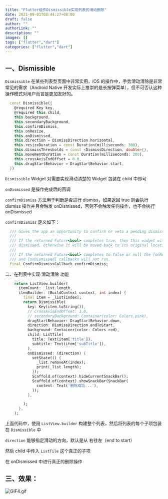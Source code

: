 ```yaml
---
title: "Flutter组件Dismissible实现列表的滑动删除"
date: 2021-09-01T08:44:27+08:00
draft: false
author: ""
authorLink: ""
description: ""
images: []
tags: ["flutter","dart"]
categories: ["flutter","dart"]
---
```


## 一、Dismissible

`Dismissible` 在某些列表型页面中非常实用，iOS 的操作中，手势滑动清除是非常常见的需求（Android Native 开发实际上推崇的是长按弹菜单），但不可否认这种操作模式对用户而言是更加友好的。

```dart
  const Dismissible({
    @required Key key,
    @required this.child,
    this.background,
    this.secondaryBackground,
    this.confirmDismiss,
    this.onResize,
    this.onDismissed,
    this.direction = DismissDirection.horizontal,
    this.resizeDuration = const Duration(milliseconds: 300),
    this.dismissThresholds = const <DismissDirection, double>{},
    this.movementDuration = const Duration(milliseconds: 200),
    this.crossAxisEndOffset = 0.0,
    this.dragStartBehavior = DragStartBehavior.start,
  })
```

`Dismissible` Widget 对需要实现滑动清楚的 Widget 包装在 child 中即可

`onDismissed` 是操作完成后的回调

`confirmDismiss` 方法用于判断是否进行 dismiss，如果返回 true 则会执行 dismiss 操作并且会触发 onDismissed，否则不会触发任何操作，也不会执行 onDismissed

`confirmDismiss` 定义如下：

```dart
  /// Gives the app an opportunity to confirm or veto a pending dismissal.
  ///
  /// If the returned Future<bool> completes true, then this widget will be
  /// dismissed, otherwise it will be moved back to its original location.
  ///
  /// If the returned Future<bool> completes to false or null the [onResize]
  /// and [onDismissed] callbacks will not run.
  final ConfirmDismissCallback confirmDismiss;
```

二、在列表中实现 滑动清除 功能

```dart
    return ListView.builder(
      itemCount: _list.length,
      itemBuilder: (BuildContext context, int index) {
        final item = _list[index];
        return Dismissible(
          key: Key(item.toString()),
          // crossAxisEndOffset: 1.0,
          // secondaryBackground: Container(color: Colors.pink),
          dragStartBehavior: DragStartBehavior.down,
          direction: DismissDirection.endToStart,
          background: Container(color: Colors.red),
          child: ListTile(
            title: Text(item['title']),
            subtitle: Text(item['subTitle']),
          ),
          onDismissed: (direction) {
            setState(() {
              _list.removeAt(index);
              print(_list.length);
            });
            Scaffold.of(context).hideCurrentSnackBar();
            Scaffold.of(context).showSnackBar(SnackBar(
              content: Text('删除成功...'),
            ));
          },

        );
      },
    );
```

上面代码中，使用 `ListView.builder` 构建整个列表，然后将列表的每个子项包装在 `Dismissible` 中

`direction` 能够指定滑动的方向，默认是从 右往左（end to start）

然后 child 中传入 `ListTile` 这个真正的子项

在 onDismissed 中进行真正的删除操作



## 三、效果：

![GIF4.gif](https://luckly007.oss-cn-beijing.aliyuncs.com/image/590354847.gif)
